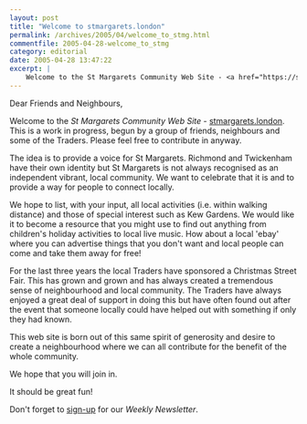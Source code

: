 ```yaml
---
layout: post
title: "Welcome to stmargarets.london"
permalink: /archives/2005/04/welcome_to_stmg.html
commentfile: 2005-04-28-welcome_to_stmg
category: editorial
date: 2005-04-28 13:47:22
excerpt: |
    Welcome to the St Margarets Community Web Site - <a href="https://stmargarets.london">stmargarets.london</a>. This is a work in progress, begun by a group of friends, neighbours and some of the Traders. Please feel free to contribute in anyway.
---
```


Dear Friends and Neighbours,

Welcome to the *St Margarets Community Web Site* - [stmargarets.london](https://stmargarets.london). This is a work in progress, begun by a group of friends, neighbours and some of the Traders. Please feel free to contribute in anyway.

The idea is to provide a voice for St Margarets. Richmond and Twickenham have their own identity but St Margarets is not always recognised as an independent vibrant, local community. We want to celebrate that it is and to provide a way for people to connect locally.

We hope to list, with your input, all local activities (i.e. within walking distance) and those of special interest such as Kew Gardens. We would like it to become a resource that you might use to find out anything from children's holiday activities to local live music. How about a local 'ebay' where you can advertise things that you don't want and local people can come and take them away for free!

For the last three years the local Traders have sponsored a Christmas Street Fair. This has grown and grown and has always created a tremendous sense of neighbourhood and local community. The Traders have always enjoyed a great deal of support in doing this but have often found out after the event that someone locally could have helped out with something if only they had known.

This web site is born out of this same spirit of generosity and desire to create a neighbourhood where we can all contribute for the benefit of the whole community.

We hope that you will join in.

It should be great fun!

Don't forget to [sign-up](/cgi-bin/newsletter.cgi) for our *Weekly Newsletter*.
